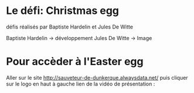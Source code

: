 # Le défi: Christmas egg

défis réalisés par Baptiste Hardelin et Jules De Witte

Baptiste Hardelin -> développement
Jules De Witte -> Image


# Pour accèder à l'Easter egg
Aller sur le site http://sauveteur-de-dunkerque.alwaysdata.net/ puis cliquer sur le logo en haut à gauche lien de la vidéo de présentation :
